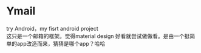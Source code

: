# Ymail
try Android，my fisrt android project<br>
这只是一个邮箱的框架。觉得material design 好看就尝试做做看。是由一个挺简单的app改造而来，猜猜是哪个app？哈哈